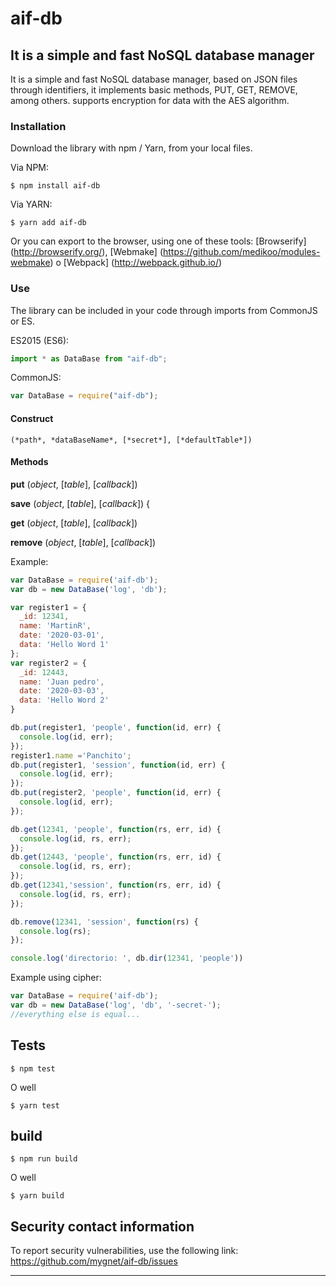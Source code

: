 # aif-db

## It is a simple and fast NoSQL database manager

It is a simple and fast NoSQL database manager, based on JSON files through identifiers, it implements basic methods, PUT, GET, REMOVE, among others. supports encryption for data with the AES algorithm.

### Installation

Download the library with npm / Yarn, from your local files.

Via NPM:

    $ npm install aif-db
    
Via YARN:

    $ yarn add aif-db


Or you can export to the browser, using one of these tools: [Browserify] (http://browserify.org/), [Webmake] (https://github.com/medikoo/modules-webmake) o [Webpack] (http://webpack.github.io/)

### Use
The library can be included in your code through imports from CommonJS or ES.

ES2015 (ES6):
```javascript
import * as DataBase from "aif-db";
```
CommonJS:
```javascript
var DataBase = require("aif-db");
```

#### Construct
    (*path*, *dataBaseName*, [*secret*], [*defaultTable*])

#### Methods

**put** (*object*, [*table*], [*callback*])

**save** (*object*, [*table*], [*callback*]) {

**get** (*object*, [*table*], [*callback*])

**remove** (*object*, [*table*], [*callback*])

Example:

```javascript
var DataBase = require('aif-db');
var db = new DataBase('log', 'db');

var register1 = {
  _id: 12341,
  name: 'MartinR',
  date: '2020-03-01',
  data: 'Hello Word 1'
};
var register2 = {
  _id: 12443,
  name: 'Juan pedro',
  date: '2020-03-03',
  data: 'Hello Word 2'
}

db.put(register1, 'people', function(id, err) {
  console.log(id, err);
});
register1.name ='Panchito';
db.put(register1, 'session', function(id, err) {
  console.log(id, err);
});
db.put(register2, 'people', function(id, err) {
  console.log(id, err);
});

db.get(12341, 'people', function(rs, err, id) {
  console.log(id, rs, err);
});
db.get(12443, 'people', function(rs, err, id) {
  console.log(id, rs, err);
});
db.get(12341,'session', function(rs, err, id) {
  console.log(id, rs, err);
});

db.remove(12341, 'session', function(rs) {
  console.log(rs);
});

console.log('directorio: ', db.dir(12341, 'people'))
```
Example using cipher:

```javascript
var DataBase = require('aif-db');
var db = new DataBase('log', 'db', '-secret-');
//everything else is equal...
```

## Tests

    $ npm test

O well

    $ yarn test

## build

    $ npm run build

O well

    $ yarn build



## Security contact information

To report security vulnerabilities, use the following link: https://github.com/mygnet/aif-db/issues

---
[npm-image]: https://img.shields.io/npm/v/aif-db.svg
[npm-url]: https://www.npmjs.com/package/aif-db